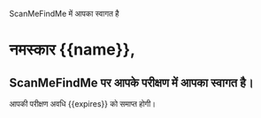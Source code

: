 ScanMeFindMe में आपका स्वागत है

<h1>नमस्कार {{name}},</h1>
<h2>ScanMeFindMe पर आपके परीक्षण में आपका स्वागत है।</h2>
<p>आपकी परीक्षण अवधि {{expires}} को समाप्त होगी।</p>